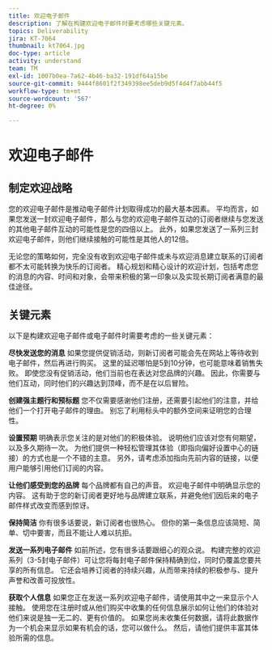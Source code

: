 ```yaml
---
title: 欢迎电子邮件
description: 了解在构建欢迎电子邮件时要考虑哪些关键元素。
topics: Deliverability
jira: KT-7064
thumbnail: kt7064.jpg
doc-type: article
activity: understand
team: TM
exl-id: 1007b0ea-7a62-4b46-ba32-191df64a15be
source-git-commit: 9444f8601f2f349398ee5deb9d5f4d4f7abb44f5
workflow-type: tm+mt
source-wordcount: '567'
ht-degree: 0%

---
```


# 欢迎电子邮件

## 制定欢迎战略

您的欢迎电子邮件是推动电子邮件计划取得成功的最大基本因素。 平均而言，如果您发送一封欢迎电子邮件，那么与您的欢迎电子邮件互动的订阅者继续与您发送的其他电子邮件互动的可能性是您的四倍以上。 此外，如果您发送了一系列三封欢迎电子邮件，则他们继续接触的可能性是其他人的12倍。

无论您的策略如何，完全没有收到欢迎电子邮件或未与欢迎消息建立联系的订阅者都不太可能转换为快乐的订阅者。 精心规划和精心设计的欢迎计划，包括考虑您的消息的内容、时间和对象，会带来积极的第一印象以及实现长期订阅者满意的最佳途径。

## 关键元素

以下是构建欢迎电子邮件或电子邮件时需要考虑的一些关键元素：

**尽快发送您的消息**
如果您提供促销活动，则新订阅者可能会先在网站上等待收到电子邮件，然后再进行购买。 这里的延迟哪怕是5到10分钟，也可能意味着销售失败。 即使您没有促销活动，他们当前也在表达对您品牌的兴趣。 因此，你需要与他们互动，同时他们的兴趣达到顶峰，而不是在以后冒险。

**创建强主题行和预标题**
您不仅需要感谢他们注册，还需要引起他们的注意，并给他们一个打开电子邮件的理由。 别忘了利用标头中的额外空间来证明您的合理性。

**设置预期**
明确表示您关注的是对他们的积极体验。 说明他们应该对您有何期望，以及多久期待一次。 为他们提供一种轻松管理其体验（即指向偏好设置中心的链接）的方式也是一个不错的主意。 另外，请考虑添加指向先前内容的链接，以便用户能够引用他们订阅的内容。

**让他们感受到您的品牌**
每个品牌都有自己的声音。 欢迎电子邮件中明确显示您的内容。 这有助于您的新订阅者更好地与品牌建立联系，并避免他们因后来的电子邮件样式改变而感到惊讶。

**保持简洁**
你有很多话要说，新订阅者也很热心。 但你的第一条信息应该简短、简单、切中要害，而且不能让人难以抗拒。

**发送一系列电子邮件**
如前所述，您有很多话要跟细心的观众说。 构建完整的欢迎系列（3-5封电子邮件）可让您将每封电子邮件保持精确到位，同时仍覆盖您要共享的所有信息。 它还会培养订阅者的持续兴趣，从而带来持续的积极参与、提升声誉和改善可投放性。

**获取个人信息**
如果您正在发送一系列欢迎电子邮件，请使用其中之一来显示个人接触。 使用您在注册时或从他们购买中收集的任何信息展示如何让他们的体验对他们来说是独一无二的、更有价值的。 如果您尚未收集任何数据，请将此数据作为一个机会来显示如果有机会的话，您可以做什么。 然后，请他们提供丰富其体验所需的信息。
